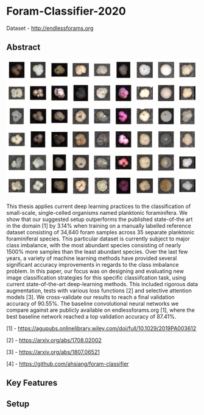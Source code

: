 # Foram-Classifier-2020

Dataset - http://endlessforams.org

## Abstract

![Foram collection](https://github.com/jakeramaer/Foram-Classifier-2020/blob/main/9F0E3A56-A450-4AF4-8D4A-612E69FD6FFC.jpeg)

This thesis applies current deep learning practices to the classification of small-scale, single-celled organisms named planktonic foraminifera. We show that our suggested setup outperforms
the published state-of-the art in the domain [1] by 3.14% when training on a manually labelled
reference dataset consisting of 34,640 foram samples across 35 separate planktonic foraminiferal
species. This particular dataset is currently subject to major class imbalance, with the most
abundant species consisting of nearly 1500% more samples than the least abundant species.
Over the last few years, a variety of machine learning methods have provided several significant accuracy improvements in regards to the class imbalance problem. In this paper, our
focus was on designing and evaluating new image classification strategies for this specific classiifcation task, using current state-of-the-art deep-learning methods. This included rigorous data
augmentation, tests with various loss functions [2] and selective attention models [3]. We cross-validate our results to reach a final validation accuracy of 90.55%. The baseline convolutional
neural networks we compare against are publicly available on endlessforams.org [1], where the
best baseline network reached a top validation accuracy of 87.41%.

[1] - https://agupubs.onlinelibrary.wiley.com/doi/full/10.1029/2019PA003612

[2] - https://arxiv.org/abs/1708.02002

[3] - https://arxiv.org/abs/1807.06521

[4] - https://github.com/ahsiang/foram-classifier

## Key Features


## Setup


